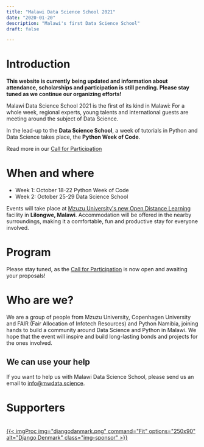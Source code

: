```yaml
---
title: "Malawi Data Science School 2021"
date: "2020-01-20"
description: "Malawi's first Data Science School"
draft: false

---
```


# Introduction

**This website is currently being updated and information about attendance, scholarships and participation is still pending. Please stay tuned as we continue our organizing efforts!**

Malawi Data Science School 2021 is the first of its kind in Malawi: For a whole week, regional experts, young talents and international guests are meeting around the subject of Data Science.

In the lead-up to the **Data Science School**, a week of tutorials in Python and Data Science takes place, the **Python Week of Code**.

Read more in our [Call for Participation](/cfp/)

<div style="clear: both"></div>

# When and where

* Week 1: October 18-22 Python Week of Code
* Week 2: October 25-29 Data Science School

Events will take place at [Mzuzu University's new Open Distance Learning](/venue/) facility in **Lilongwe, Malawi**. Accommodation will be offered in the nearby surroundings, making it a comfortable, fun and productive stay for everyone involved.


# Program

Please stay tuned, as the [Call for Participation](/cfp/) is now open and awaiting your proposals!

<div style="clear: both"></div>

# Who are we?

We are a group of people from Mzuzu University, Copenhagen University and FAIR (Fair Allocation of Infotech Resources) and Python Namibia, joining hands to build a community around Data Science and Python in Malawi. We hope that the event will inspire and build long-lasting bonds and projects for the ones involved.

## We can use your help

If you want to help us with Malawi Data Science School, please send us an email to
[info@mwdata.science](mailto:info@mwdata.science).


# Supporters
<br>
<a href="https://www.django-denmark.org/" target="_blank" class="sponsor">
{{< imgProc
img="djangodanmark.png"
command="Fit"
options="250x90"
alt="Django Denmark"
class="img-sponsor"
>}}
</a>

